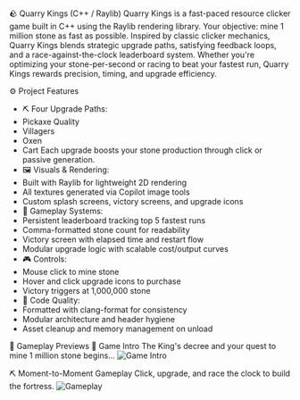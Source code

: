 🪨 Quarry Kings (C++ / Raylib)
Quarry Kings is a fast-paced resource clicker game built in C++ using the Raylib rendering library. Your objective: mine 1 million stone as fast as possible. Inspired by classic clicker mechanics, Quarry Kings blends strategic upgrade paths, satisfying feedback loops, and a race-against-the-clock leaderboard system.
Whether you're optimizing your stone-per-second or racing to beat your fastest run, Quarry Kings rewards precision, timing, and upgrade efficiency.

⚙️ Project Features
- ⛏️ Four Upgrade Paths:
- Pickaxe Quality
- Villagers
- Oxen
- Cart
Each upgrade boosts your stone production through click or passive generation.
- 🖼️ Visuals & Rendering:
- Built with Raylib for lightweight 2D rendering
- All textures generated via Copilot image tools
- Custom splash screens, victory screens, and upgrade icons
- 🧠 Gameplay Systems:
- Persistent leaderboard tracking top 5 fastest runs
- Comma-formatted stone count for readability
- Victory screen with elapsed time and restart flow
- Modular upgrade logic with scalable cost/output curves
- 🎮 Controls:
- Mouse click to mine stone
- Hover and click upgrade icons to purchase
- Victory triggers at 1,000,000 stone
- 🧹 Code Quality:
- Formatted with clang-format for consistency
- Modular architecture and header hygiene
- Asset cleanup and memory management on unload

🎥 Gameplay Previews
🏰 Game Intro
The King's decree and your quest to mine 1 million stone begins...
![Game Intro](https://github.com/naima59/Quarry_Kings/blob/demo/Quarry_Kings_Gameplay.gif?raw=true)

⛏️ Moment-to-Moment Gameplay
Click, upgrade, and race the clock to build the fortress.
![Gameplay](https://github.com/naima59/Quarry_Kings/blob/demo/Quarry_Kings_Gameplay.gif?raw=true)